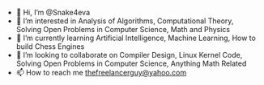 - 👋 Hi, I’m @Snake4eva
- 👀 I’m interested in Analysis of Algorithms, Computational Theory, Solving Open Problems in Computer Science, Math and Physics
- 🌱 I’m currently learning Artificial Intelligence, Machine Learning, How to build Chess Engines
- 💞️ I’m looking to collaborate on Compiler Design, Linux Kernel Code, Solving Open Problems in Computer Science, Anything Math Related
- 📫 How to reach me thefreelancerguy@yahoo.com

<!---
Snake4eva/Snake4eva is a ✨ special ✨ repository because its `README.md` (this file) appears on your GitHub profile.
You can click the Preview link to take a look at your changes.
--->
